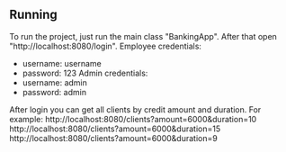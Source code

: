 ## Running
To run the project, just run the main class "BankingApp". After that open "http://localhost:8080/login".
Employee credentials: 
 * username: username
 * password: 123
Admin credentials:
 * username: admin
 * password: admin

After login you can get all clients by credit amount and duration. For example:
http://localhost:8080/clients?amount=6000&duration=10
http://localhost:8080/clients?amount=6000&duration=15
http://localhost:8080/clients?amount=6000&duration=9